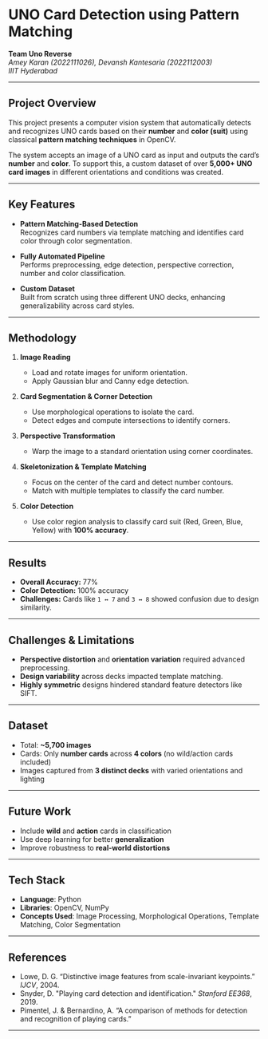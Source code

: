 # UNO Card Detection using Pattern Matching

**Team Uno Reverse**  
*Amey Karan (2022111026), Devansh Kantesaria (2022112003)*  
*IIIT Hyderabad*

---

##  Project Overview

This project presents a computer vision system that automatically detects and recognizes UNO cards based on their **number** and **color (suit)** using classical **pattern matching techniques** in OpenCV.

The system accepts an image of a UNO card as input and outputs the card’s **number** and **color**. To support this, a custom dataset of over **5,000+ UNO card images** in different orientations and conditions was created.

---

##  Key Features

- **Pattern Matching-Based Detection**  
  Recognizes card numbers via template matching and identifies card color through color segmentation.

- **Fully Automated Pipeline**  
  Performs preprocessing, edge detection, perspective correction, number and color classification.

- **Custom Dataset**  
  Built from scratch using three different UNO decks, enhancing generalizability across card styles.

---

##  Methodology

1. **Image Reading**
   - Load and rotate images for uniform orientation.
   - Apply Gaussian blur and Canny edge detection.

2. **Card Segmentation & Corner Detection**
   - Use morphological operations to isolate the card.
   - Detect edges and compute intersections to identify corners.

3. **Perspective Transformation**
   - Warp the image to a standard orientation using corner coordinates.

4. **Skeletonization & Template Matching**
   - Focus on the center of the card and detect number contours.
   - Match with multiple templates to classify the card number.

5. **Color Detection**
   - Use color region analysis to classify card suit (Red, Green, Blue, Yellow) with **100% accuracy**.

---

##  Results

- **Overall Accuracy:** 77%  
- **Color Detection:** 100% accuracy  
- **Challenges:** Cards like `1 ↔ 7` and `3 ↔ 8` showed confusion due to design similarity.

---

##  Challenges & Limitations

- **Perspective distortion** and **orientation variation** required advanced preprocessing.
- **Design variability** across decks impacted template matching.
- **Highly symmetric** designs hindered standard feature detectors like SIFT.

---

##  Dataset

- Total: **~5,700 images**
- Cards: Only **number cards** across **4 colors** (no wild/action cards included)
- Images captured from **3 distinct decks** with varied orientations and lighting

---

##  Future Work

- Include **wild** and **action** cards in classification
- Use deep learning for better **generalization**
- Improve robustness to **real-world distortions**

---

##  Tech Stack

- **Language**: Python  
- **Libraries**: OpenCV, NumPy  
- **Concepts Used**: Image Processing, Morphological Operations, Template Matching, Color Segmentation

---

##  References

- Lowe, D. G. “Distinctive image features from scale-invariant keypoints.” *IJCV*, 2004.  
- Snyder, D. "Playing card detection and identification." *Stanford EE368*, 2019.  
- Pimentel, J. & Bernardino, A. “A comparison of methods for detection and recognition of playing cards.”

---
